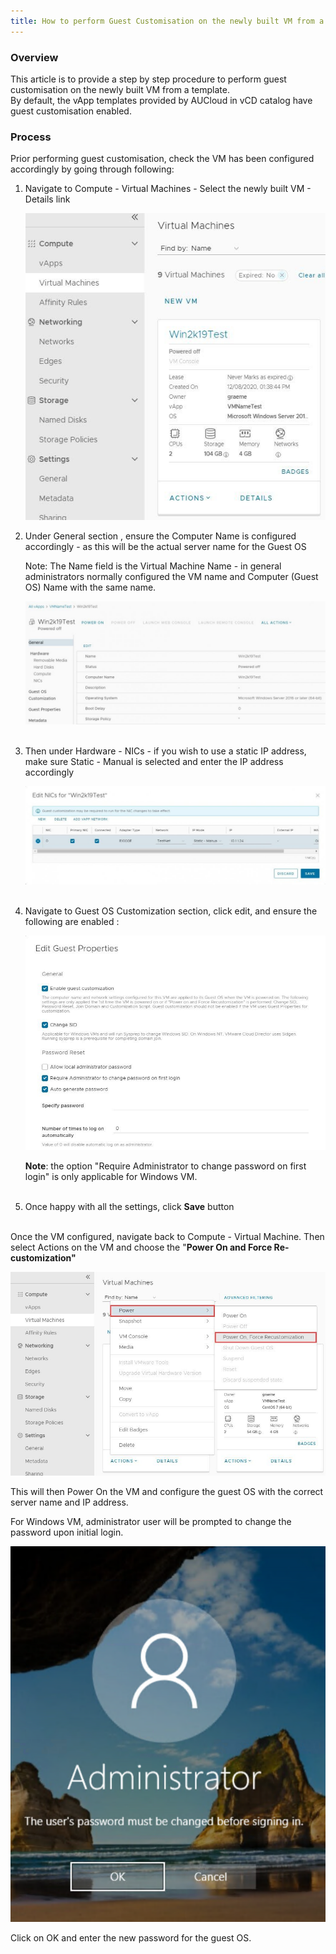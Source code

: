 ```yaml
---
title: How to perform Guest Customisation on the newly built VM from a template
---
```


### Overview

This article is to provide a step by step procedure to perform guest customisation on the newly built VM from a template.   
By default, the vApp templates provided by AUCloud in vCD catalog have guest customisation enabled. 

### Process

Prior performing guest customisation, check the VM has been configured accordingly by going through following:

1.  Navigate to Compute - Virtual Machines - Select the newly built VM - Details link  
    

    ![Compute Virtual Machines](./assets/compute_vms.jpg)

1. Under General section , ensure the Computer Name is configured accordingly - as this will be the actual server name for the Guest OS  

    Note: The Name field is the Virtual Machine Name - in general administrators normally configured the VM name and Computer (Guest OS) Name with the same name.  

    ![General Nav](./assets/general.jpg)  
     
1. Then under Hardware - NICs - if you wish to use a static IP address, make sure Static - Manual is selected and enter the IP address accordingly   

    ![Edit NIC](./assets/edit_nic.jpg)
     
1. Navigate to Guest OS Customization section, click edit, and ensure the following are enabled :  

    ![Edit Guest Properties](./assets/edit_guest_properties.jpg)
      
    **Note**: the option "Require Administrator to change password on first login" is only applicable for Windows VM.  
     
1. Once happy with all the settings, click **Save** button  
     

Once the VM configured, navigate back to Compute - Virtual Machine. Then select Actions on the VM and choose the "**Power On and Force Re-customization"**  
  
![Edit Guest Properties](./assets/power_on_force.jpg)

This will then Power On the VM and configure the guest OS with the correct server name and IP address.  
  
For Windows VM, administrator user will be prompted to change the password upon initial login.

![Windows](./assets/windows_admin.png)

Click on OK and enter the new password for the guest OS.